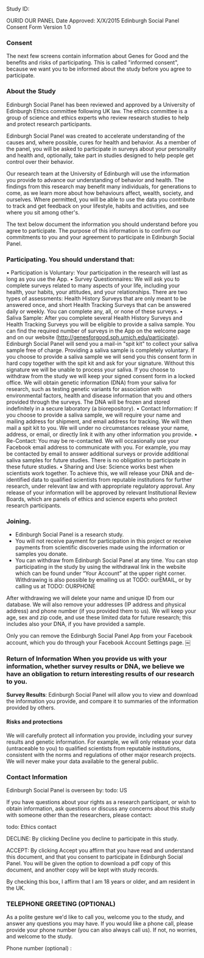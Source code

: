 Study ID:
<!--
	TODO 
-->
OURID OUR PANEL  Date Approved: X/X/2015
Edinburgh Social Panel Consent Form
Version 1.0

### Consent
The next few screens contain information about Genes for Good and the benefits and risks of participating. This is called "informed consent", because we want you to be informed about the study before you agree to participate.

### About the Study
Edinburgh Social Panel has been reviewed and approved by a University of Edinburgh Ethics committee following UK law. The ethics committee is a group of science and ethics experts who review research studies to help and protect research participants.

Edinburgh Social Panel was created to accelerate understanding of the causes and, where possible, cures for health and behavior. As a member of the panel, you will be asked to participate in surveys about your personality and health and, optionally, take part in studies designed to help people get control over their behavior.

Our research team at the University of Edinburgh will use the information you provide to advance our understanding of behavior and health. The findings from this research may benefit many individuals, for generations to come, as we learn more about how behaviours affect, wealth, society, and ourselves. Where permitted, you will be able to use the data you contribute to track and get feedback on your lifestyle, habits and activities, and see where you sit among other's.

The text below document the information you should understand before you agree to participate. The purpose of this information is to confirm our commitments to you and your agreement to participate in Edinburgh Social Panel.

### Participating. You should understand that:
• Participation is Voluntary: Your participation in the research will last as long as you use the App.
• Survey Questionnaires: We will ask you to complete surveys related to many aspects of your life, including your health, your habits, your attitudes, and your relationships. There are two types of assessments: Health History Surveys that are only meant to be answered once, and short Health Tracking Surveys that can be answered daily or weekly. You can complete any, all, or none of these surveys.
• Saliva Sample: After you complete several Health History Surveys and Health Tracking Surveys you will be eligible to provide a saliva sample. You can find the required number of surveys in the App on the welcome page and on our website (http://genesforgood.sph.umich.edu/participate). Edinburgh Social Panel will send you a mail-in "spit kit" to collect your saliva sample free of charge. Providing a saliva sample is completely voluntary. If you choose to provide a saliva sample we will send you this consent form in hard copy together with the spit kit and ask for your signature. Without this signature we will be unable to process your saliva. If you choose to withdraw from the study we will keep your signed consent form in a locked office. We will obtain genetic information (DNA) from your saliva for research, such as testing genetic variants for association with environmental factors, health and disease information that you and others provided through the surveys. The DNA will be frozen and stored indefinitely in a secure laboratory (a biorepository).
• Contact Information: If you choose to provide a saliva sample, we will require your name and mailing address for shipment, and email address for tracking. We will then mail a spit kit to you. We will under no circumstances release your name, address, or email, or directly link it with any other information you provide.
• Re-Contact: You may be re-contacted. We will occasionally use your Facebook email address to communicate with you. For example, you may be contacted by email to answer additional surveys or provide additional saliva samples for future studies. There is no obligation to participate in these future studies.
• Sharing and Use: Science works best when scientists work together. To achieve this, we will release your DNA and de-identified data to qualified scientists from reputable institutions for further research, under relevant law and with appropriate regulatory approval. Any release of your information will be approved by relevant Institutional Review Boards, which are panels of ethics and science experts who protect research participants.

### Joining.
* Edinburgh Social Panel is a research study.
* You will not receive payment for participation in this project or receive payments from scientific discoveries made using the information or samples you donate.
* You can withdraw from Edinburgh Social Panel at any time. You can stop participating in
the study by using the withdrawal link in the website which can be found under “Your Account” at the upper right corner. Withdrawing is also possible by emailing us at TODO: ourEMAIL, or by calling us at TODO: OURPHONE

After withdrawing we will delete your name and unique ID from our database. We will also remove your addresses (IP address and physical address) and phone number (if you provided them to us). We will keep your age, sex and zip code, and use these limited data for future research; this includes also your DNA, if you have provided a sample.

Only you can remove the Edinburgh Social Panel App from your Facebook account, which you do through your Facebook Account Settings page.
￼
### Return of Information When you provide us with your information, whether survey results or DNA, we believe we have an obligation to return interesting results of our research to you.

**Survey Results**: Edinburgh Social Panel will allow you to view and download the information you provide, and compare it to summaries of the information provided by others.

#### Risks and protections
We will carefully protect all information you provide, including your survey results and genetic information. For example, we will only release your data (untraceable to you) to qualified scientists from reputable institutions, consistent with the norms and regulations of other major research projects. We will never make your data available to the general public.

### Contact Information

Edinburgh Social Panel is overseen by:
todo: US

If you have questions about your rights as a research participant, or wish to obtain information, ask questions or discuss any concerns about this study with someone other than the researchers, please contact:

todo: Ethics contact

DECLINE: By clicking Decline you decline to participate in this study.

ACCEPT: By clicking Accept you affirm that you have read and understand this document, and that you consent to participate in Edinburgh Social Panel. You will be given the option to download a pdf copy of this document, and another copy will be kept with study records.

  By checking this box, I affirm that I am 18 years or older, and am resident in the UK.
  
  
### TELEPHONE GREETING (OPTIONAL)
  As a polite gesture we'd like to call you, welcome you to the study, and answer any questions you may have. If you would like a phone call, please provide your phone number (you can also always call us). If not, no worries, and welcome to the study.

  Phone number (optional) :	 